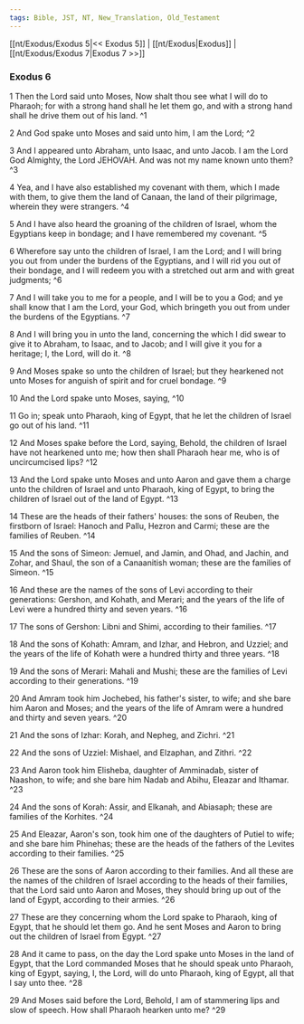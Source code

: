 ```yaml
---
tags: Bible, JST, NT, New_Translation, Old_Testament
---
```


[[nt/Exodus/Exodus 5|<< Exodus 5]] | [[nt/Exodus|Exodus]] | [[nt/Exodus/Exodus 7|Exodus 7 >>]]

### Exodus 6

1 Then the Lord said unto Moses, Now shalt thou see what I will do to Pharaoh; for with a strong hand shall he let them go, and with a strong hand shall he drive them out of his land.  ^1

2 And God spake unto Moses and said unto him, I am the Lord;  ^2

3 And I appeared unto Abraham, unto Isaac, and unto Jacob. I am the Lord God Almighty, the Lord JEHOVAH. And was not my name known unto them?  ^3

4 Yea, and I have also established my covenant with them, which I made with them, to give them the land of Canaan, the land of their pilgrimage, wherein they were strangers.  ^4

5 And I have also heard the groaning of the children of Israel, whom the Egyptians keep in bondage; and I have remembered my covenant.  ^5

6 Wherefore say unto the children of Israel, I am the Lord; and I will bring you out from under the burdens of the Egyptians, and I will rid you out of their bondage, and I will redeem you with a stretched out arm and with great judgments;  ^6

7 And I will take you to me for a people, and I will be to you a God; and ye shall know that I am the Lord, your God, which bringeth you out from under the burdens of the Egyptians.  ^7

8 And I will bring you in unto the land, concerning the which I did swear to give it to Abraham, to Isaac, and to Jacob; and I will give it you for a heritage; I, the Lord, will do it.  ^8

9 And Moses spake so unto the children of Israel; but they hearkened not unto Moses for anguish of spirit and for cruel bondage.  ^9

10 And the Lord spake unto Moses, saying,  ^10

11 Go in; speak unto Pharaoh, king of Egypt, that he let the children of Israel go out of his land.  ^11

12 And Moses spake before the Lord, saying, Behold, the children of Israel have not hearkened unto me; how then shall Pharaoh hear me, who is of uncircumcised lips?  ^12

13 And the Lord spake unto Moses and unto Aaron and gave them a charge unto the children of Israel and unto Pharaoh, king of Egypt, to bring the children of Israel out of the land of Egypt.  ^13

14 These are the heads of their fathers\' houses: the sons of Reuben, the firstborn of Israel: Hanoch and Pallu, Hezron and Carmi; these are the families of Reuben.  ^14

15 And the sons of Simeon: Jemuel, and Jamin, and Ohad, and Jachin, and Zohar, and Shaul, the son of a Canaanitish woman; these are the families of Simeon.  ^15

16 And these are the names of the sons of Levi according to their generations: Gershon, and Kohath, and Merari; and the years of the life of Levi were a hundred thirty and seven years.  ^16

17 The sons of Gershon: Libni and Shimi, according to their families.  ^17

18 And the sons of Kohath: Amram, and Izhar, and Hebron, and Uzziel; and the years of the life of Kohath were a hundred thirty and three years.  ^18

19 And the sons of Merari: Mahali and Mushi; these are the families of Levi according to their generations.  ^19

20 And Amram took him Jochebed, his father\'s sister, to wife; and she bare him Aaron and Moses; and the years of the life of Amram were a hundred and thirty and seven years.  ^20

21 And the sons of Izhar: Korah, and Nepheg, and Zichri.  ^21

22 And the sons of Uzziel: Mishael, and Elzaphan, and Zithri.  ^22

23 And Aaron took him Elisheba, daughter of Amminadab, sister of Naashon, to wife; and she bare him Nadab and Abihu, Eleazar and Ithamar.  ^23

24 And the sons of Korah: Assir, and Elkanah, and Abiasaph; these are families of the Korhites.  ^24

25 And Eleazar, Aaron\'s son, took him one of the daughters of Putiel to wife; and she bare him Phinehas; these are the heads of the fathers of the Levites according to their families.  ^25

26 These are the sons of Aaron according to their families. And all these are the names of the children of Israel according to the heads of their families, that the Lord said unto Aaron and Moses, they should bring up out of the land of Egypt, according to their armies.  ^26

27 These are they concerning whom the Lord spake to Pharaoh, king of Egypt, that he should let them go. And he sent Moses and Aaron to bring out the children of Israel from Egypt.  ^27

28 And it came to pass, on the day the Lord spake unto Moses in the land of Egypt, that the Lord commanded Moses that he should speak unto Pharaoh, king of Egypt, saying, I, the Lord, will do unto Pharaoh, king of Egypt, all that I say unto thee.  ^28

29 And Moses said before the Lord, Behold, I am of stammering lips and slow of speech. How shall Pharaoh hearken unto me?  ^29

 
